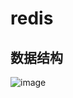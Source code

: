 
# redis

## 数据结构

![image](https://user-images.githubusercontent.com/6240382/151688527-56d616a4-0542-40f8-9542-2f6e88350090.png)
